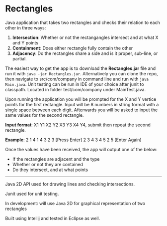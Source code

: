 # Rectangles

Java application that takes two rectangles and checks their relation to each other in three ways:
1. **Intersection**: Whether or not the rectangangles intersect and at what X and Y points
2. **Containment**: Does either rectangle fully contain the other
3. **Adjacency**: Do the rectangles share a side and is it proper, sub-line, or partial.

The easiest way to get the app is to download the **Rectangles.jar** file and run it with ```java -jar Rectangles.jar```. Alternatively you can clone the repo, then navigate to src/com/company in command line and run with ```java Main.java```. Unit testing can be run in IDE of your choice after junit to classpath. Located in folder test/com/company under MainTest.java.

Upon running the application you will be prompted for the X and Y vertice points for the first rectangle. Input will be 8 numbers in string format with a single space between each digit. Afterwards you will be asked to input the same values for the second rectangle.

**Input format**: X1 Y1 X2 Y2 X3 Y3 X4 Y4, submit then repeat the second rectangle. 

**Example**: 2 1 4 1 4 3 2 3 [Press Enter] 2 3 4 3 4 5 2 5 [Enter Again]

Once the values have been received, the app will output one of the below: 
- If the rectangles are adjacent and the type
- Whether or not they are contained
- Do they intersect, and at what points

___

Java 2D API used for drawing lines and checking intersections.

Junit used for unit testing.

In development: will use Java 2D for graphical representation of two rectangles

Built using Intellij and tested in Eclipse as well.
